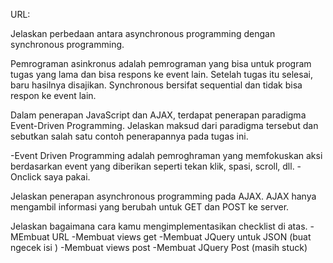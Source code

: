 URL:

Jelaskan perbedaan antara asynchronous programming dengan synchronous programming.

Pemrograman asinkronus adalah pemrograman yang bisa untuk program tugas yang lama dan bisa respons ke event lain.  Setelah tugas itu selesai, baru hasilnya disajikan. Synchronous bersifat sequential dan tidak bisa respon ke event lain.

Dalam penerapan JavaScript dan AJAX, terdapat penerapan paradigma Event-Driven Programming. Jelaskan maksud dari paradigma tersebut dan sebutkan salah satu contoh penerapannya pada tugas ini.

-Event Driven Programming adalah pemroghraman yang memfokuskan aksi berdasarkan event yang diberikan seperti tekan klik, spasi, scroll, dll.
-Onclick saya pakai.

Jelaskan penerapan asynchronous programming pada AJAX.
AJAX hanya mengambil informasi yang berubah untuk GET dan POST ke server.

Jelaskan bagaimana cara kamu mengimplementasikan checklist di atas. 
-MEmbuat URL 
-Membuat views get
-Membuat JQuery untuk JSON (buat ngecek isi )
-Membuat views post
-Membuat JQuery Post (masih stuck)